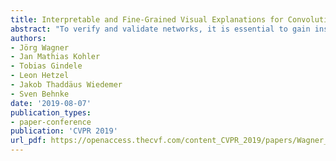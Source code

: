 ```yaml
---
title: Interpretable and Fine-Grained Visual Explanations for Convolutional Neural Networks
abstract: "To verify and validate networks, it is essential to gain insight into their decisions, limitations as well as possible shortcomings of training data. In this work, we propose a post-hoc, optimization based visual explanation method, which highlights the evidence in the input image for a specific prediction. Our approach is based on a novel technique to defend against adversarial evidence (i.e. faulty evidence due to artefacts) by filtering gradients during optimization. The defense does not depend on human-tuned parameters. It enables explanations which are both fine-grained and preserve the characteristics of images, such as edges and colors. The explanations are interpretable, suited for visualizing detailed evidence and can be tested as they are valid model inputs. We qualitatively and quantitatively evaluate our approach on a multitude of models and datasets."
authors:
- Jörg Wagner
- Jan Mathias Kohler
- Tobias Gindele
- Leon Hetzel
- Jakob Thaddäus Wiedemer
- Sven Behnke
date: '2019-08-07'
publication_types:
- paper-conference
publication: 'CVPR 2019'
url_pdf: https://openaccess.thecvf.com/content_CVPR_2019/papers/Wagner_Interpretable_and_Fine-Grained_Visual_Explanations_for_Convolutional_Neural_Networks_CVPR_2019_paper.pdf
---
```

